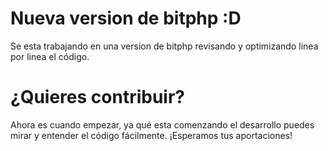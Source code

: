 # Nueva version de bitphp :D

Se esta trabajando en una version de bitphp revisando y optimizando linea por linea el código.

# ¿Quieres contribuir?

Ahora es cuando empezar, ya qué esta comenzando el desarrollo puedes mirar y entender el código fácilmente. ¡Esperamos tus aportaciones!